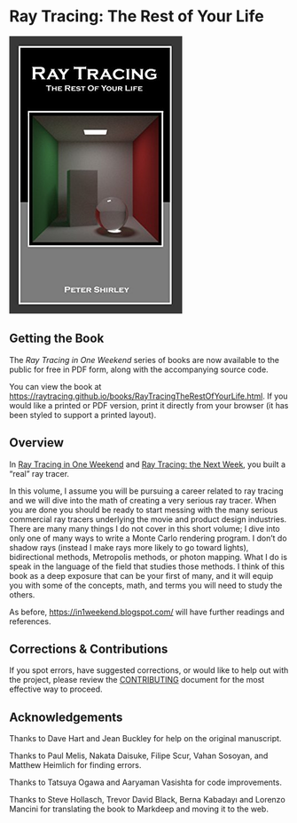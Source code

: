 Ray Tracing: The Rest of Your Life
====================================================================================================

![Ray Tracing: The Rest of Your Life](../images/RTRestOfYourLife.jpg)


Getting the Book
-----------------
The _Ray Tracing in One Weekend_ series of books are now available to the public for free in PDF
form, along with the accompanying source code.

You can view the book at https://raytracing.github.io/books/RayTracingTheRestOfYourLife.html. If you
would like a printed or PDF version, print it directly from your browser (it has been styled to
support a printed layout).


Overview
---------
In [Ray Tracing in One Weekend][] and [Ray Tracing: the Next Week][], you built a “real” ray tracer.

In this volume, I assume you will be pursuing a career related to ray tracing and we will dive into
the math of creating a very serious ray tracer. When you are done you should be ready to start
messing with the many serious commercial ray tracers underlying the movie and product design
industries. There are many many things I do not cover in this short volume; I dive into only one of
many ways to write a Monte Carlo rendering program. I don’t do shadow rays (instead I make rays more
likely to go toward lights), bidirectional methods, Metropolis methods, or photon mapping. What I do
is speak in the language of the field that studies those methods. I think of this book as a deep
exposure that can be your first of many, and it will equip you with some of the concepts, math, and
terms you will need to study the others.

As before, https://in1weekend.blogspot.com/ will have further readings and references.


Corrections & Contributions
----------------------------
If you spot errors, have suggested corrections, or would like to help out with the project, please
review the [CONTRIBUTING][] document for the most effective way to proceed.





Acknowledgements
-----------------
Thanks to Dave Hart and Jean Buckley for help on the original manuscript.

Thanks to Paul Melis, Nakata Daisuke, Filipe Scur, Vahan Sosoyan, and Matthew Heimlich for finding
errors.

Thanks to Tatsuya Ogawa and Aaryaman Vasishta for code improvements.

Thanks to Steve Hollasch, Trevor David Black, Berna Kabadayı and Lorenzo Mancini for translating the
book to Markdeep and moving it to the web.



[CONTRIBUTING]:               ../CONTRIBUTING.md
[directly from GitHub]:       https://github.com/raytracing/raytracing.github.io/releases/
[Hack the Hood]:              http://www.hackthehood.org/
[Ray Tracing in One Weekend]: ../InOneWeekend/
[Ray Tracing: The Next Week]: ../TheNextWeek/
[Real-Time Rendering]:        http://www.realtimerendering.com/#books-small-table
[submit issues via GitHub]:   https://github.com/raytracing/raytracing.github.io/issues/

